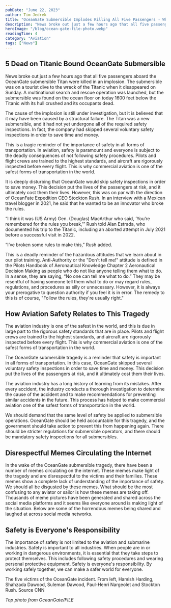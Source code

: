 ```yaml
---
pubDate: "June 22, 2023"
author: Tim Jedrek
title: "OceanGate Submersible Implodes Killing All Five Passengers - Why Safety is Important"
description: "News broke out just a few hours ago that all five passengers aboard the OceanGate submersible Titan were killed in an implosion. The submersible was on a tourist dive to the wreck of the Titanic when it disappeared on Sunday. A multinational search and rescue operation was launched, but the submersible was found on the ocean floor on today 1600 feet below the Titanic with its hull crushed and its occupants dead."
heroImage: "/blog/ocean-gate-file-photo.webp"
readingTime: 4
category: "Aviation"
tags: ["News"]
---
```


## 5 Dead on Titanic Bound OceanGate Submersible

News broke out just a few hours ago that all five passengers aboard the OceanGate submersible Titan were killed in an implosion. The submersible was on a tourist dive to the wreck of the Titanic when it disappeared on Sunday. A multinational search and rescue operation was launched, but the submersible was found on the ocean floor on today 1600 feet below the Titanic with its hull crushed and its occupants dead.

The cause of the implosion is still under investigation, but it is believed that it may have been caused by a structural failure. The Titan was a new submersible, and it had not yet undergone all of the required safety inspections. In fact, the company had skipped several voluntary safety inspections in order to save time and money.

This is a tragic reminder of the importance of safety in all forms of transportation. In aviation, safety is paramount and everyone is subject to the deadly consequences of not following safety procedures. Pilots and flight crews are trained to the highest standards, and aircraft are rigorously inspected before every flight. This is why commercial aviation is one of the safest forms of transportation in the world.

It is deeply disturbing that OceanGate would skip safety inspections in order to save money. This decision put the lives of the passengers at risk, and it ultimately cost them their lives. However, this was on par with the direction of OceanFate Expedition CEO Stockton Rush. In an interview with a Mexican travel blogger in 2021, he said that he wanted to be an innovator who broke the rules.

“I think it was (US Army) Gen. (Douglas) MacArthur who said, ‘You’re remembered for the rules you break,’” Rush told Alan Estrada, who documented his trip to the Titanic, including an aborted attempt in July 2021 before a successful visit in 2022.

“I’ve broken some rules to make this,” Rush added.

This is a deadly reminder of the hazardous attitudes that we learn about in our pilot training. Anti-Authority or the "Don't tell me!" attitude is defined in the Pilots Handbook of Aeronautical Knowledge Chapter 2 Aeronautical Decision Making as people who do not like anyone telling them what to do. In a sense, they are saying, “No one can tell me what to do.” They may be resentful of having someone tell them what to do or may regard rules, regulations, and procedures as silly or unnecessary. However, it is always your prerogative to question authority if you feel it is in error. The remedy to this is of course, "Follow the rules, they're usually right."

## How Aviation Safety Relates to This Tragedy

The aviation industry is one of the safest in the world, and this is due in large part to the rigorous safety standards that are in place. Pilots and flight crews are trained to the highest standards, and aircraft are rigorously inspected before every flight. This is why commercial aviation is one of the safest forms of transportation in the world.

The OceanGate submersible tragedy is a reminder that safety is important in all forms of transportation. In this case, OceanGate skipped several voluntary safety inspections in order to save time and money. This decision put the lives of the passengers at risk, and it ultimately cost them their lives.

The aviation industry has a long history of learning from its mistakes. After every accident, the industry conducts a thorough investigation to determine the cause of the accident and to make recommendations for preventing similar accidents in the future. This process has helped to make commercial aviation one of the safest forms of transportation in the world.

We should demand that the same level of safety be applied to submersible operations. OceanGate should be held accountable for this tragedy, and the government should take action to prevent this from happening again. There should be stricter regulations for submersible operators, and there should be mandatory safety inspections for all submersibles.

## Disrespectful Memes Circulating the Internet

In the wake of the OceanGate submersible tragedy, there have been a number of memes circulating on the internet. These memes make light of the tragedy and are disrespectful to the victims and their families. These memes show a complete lack of understanding of the importance of safety. We should all be disgusted by these memes. What should be the most confusing to any aviator or sailor is how these memes are taking off. Thousands of meme pictures have been generated and shared across the social media platforms and it seems like everyone around is making light of the situation. Below are some of the horrendous memes being shared and laughed at across social media networks.

## Safety is Everyone's Responsibility

The importance of safety is not limited to the aviation and submarine industries. Safety is important to all industries. When people are in or working in dangerous environments, it is essential that they take steps to protect themselves. This includes following safety procedures and wearing personal protective equipment. Safety is everyone's responsibility. By working safely together, we can make a safer world for everyone.

The five victims of the OceanGate incident. From left, Hamish Harding, Shahzada Dawood, Suleman Dawood, Paul-Henri Nargeolet and Stockton Rush. Source CNN

_Top photo from OceanGate/FILE_
